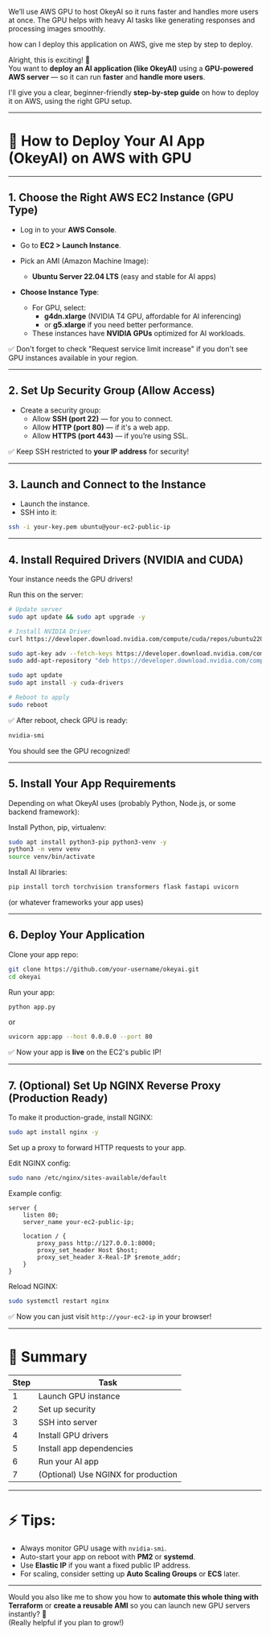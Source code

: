 We’ll use AWS GPU to host OkeyAI so it runs faster and handles more users at once. The GPU helps with heavy AI tasks like generating responses and processing images smoothly.  

how can I deploy this application on AWS, give me step by step to deploy.


Alright, this is exciting! 🚀  
You want to **deploy an AI application (like OkeyAI)** using a **GPU-powered AWS server** — so it can run **faster** and **handle more users**.

I'll give you a clear, beginner-friendly **step-by-step guide** on how to deploy it on AWS, using the right GPU setup.

---

# 📜 How to Deploy Your AI App (OkeyAI) on AWS with GPU

---

## 1. **Choose the Right AWS EC2 Instance (GPU Type)**

- Log in to your **AWS Console**.
- Go to **EC2 > Launch Instance**.
- Pick an AMI (Amazon Machine Image):
  - **Ubuntu Server 22.04 LTS** (easy and stable for AI apps)

- **Choose Instance Type**:
  - For GPU, select:
    - **g4dn.xlarge** (NVIDIA T4 GPU, affordable for AI inferencing)
    - or **g5.xlarge** if you need better performance.
  - These instances have **NVIDIA GPUs** optimized for AI workloads.

✅ Don't forget to check "Request service limit increase" if you don't see GPU instances available in your region.

---

## 2. **Set Up Security Group (Allow Access)**

- Create a security group:
  - Allow **SSH (port 22)** — for you to connect.
  - Allow **HTTP (port 80)** — if it's a web app.
  - Allow **HTTPS (port 443)** — if you’re using SSL.

✅ Keep SSH restricted to **your IP address** for security!

---

## 3. **Launch and Connect to the Instance**

- Launch the instance.
- SSH into it:
```bash
ssh -i your-key.pem ubuntu@your-ec2-public-ip
```

---

## 4. **Install Required Drivers (NVIDIA and CUDA)**

Your instance needs the GPU drivers!

Run this on the server:

```bash
# Update server
sudo apt update && sudo apt upgrade -y

# Install NVIDIA Driver
curl https://developer.download.nvidia.com/compute/cuda/repos/ubuntu2204/x86_64/cuda-ubuntu2204.pin | sudo tee /etc/apt/preferences.d/cuda-repository-pin-600

sudo apt-key adv --fetch-keys https://developer.download.nvidia.com/compute/cuda/repos/ubuntu2204/x86_64/7fa2af80.pub
sudo add-apt-repository "deb https://developer.download.nvidia.com/compute/cuda/repos/ubuntu2204/x86_64/ /"

sudo apt update
sudo apt install -y cuda-drivers

# Reboot to apply
sudo reboot
```

✅ After reboot, check GPU is ready:
```bash
nvidia-smi
```

You should see the GPU recognized!

---

## 5. **Install Your App Requirements**

Depending on what OkeyAI uses (probably Python, Node.js, or some backend framework):

Install Python, pip, virtualenv:

```bash
sudo apt install python3-pip python3-venv -y
python3 -m venv venv
source venv/bin/activate
```

Install AI libraries:

```bash
pip install torch torchvision transformers flask fastapi uvicorn
```
(or whatever frameworks your app uses)

---

## 6. **Deploy Your Application**

Clone your app repo:

```bash
git clone https://github.com/your-username/okeyai.git
cd okeyai
```

Run your app:

```bash
python app.py
```
or
```bash
uvicorn app:app --host 0.0.0.0 --port 80
```

✅ Now your app is **live** on the EC2's public IP!

---

## 7. **(Optional) Set Up NGINX Reverse Proxy (Production Ready)**

To make it production-grade, install NGINX:

```bash
sudo apt install nginx -y
```

Set up a proxy to forward HTTP requests to your app.

Edit NGINX config:

```bash
sudo nano /etc/nginx/sites-available/default
```

Example config:

```nginx
server {
    listen 80;
    server_name your-ec2-public-ip;

    location / {
        proxy_pass http://127.0.0.1:8000;
        proxy_set_header Host $host;
        proxy_set_header X-Real-IP $remote_addr;
    }
}
```

Reload NGINX:

```bash
sudo systemctl restart nginx
```

✅ Now you can just visit `http://your-ec2-ip` in your browser!

---

# 🎯 Summary

| Step | Task |
|-----|------|
| 1 | Launch GPU instance |
| 2 | Set up security |
| 3 | SSH into server |
| 4 | Install GPU drivers |
| 5 | Install app dependencies |
| 6 | Run your AI app |
| 7 | (Optional) Use NGINX for production |

---

# ⚡ Tips:
- Always monitor GPU usage with `nvidia-smi`.
- Auto-start your app on reboot with **PM2** or **systemd**.
- Use **Elastic IP** if you want a fixed public IP address.
- For scaling, consider setting up **Auto Scaling Groups** or **ECS** later.

---

Would you also like me to show you how to **automate this whole thing with Terraform** or **create a reusable AMI** so you can launch new GPU servers instantly? 🚀  
(Really helpful if you plan to grow!)
